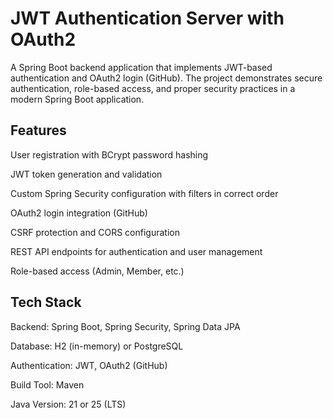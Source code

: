 # JWT Authentication Server with OAuth2

A Spring Boot backend application that implements JWT-based authentication and OAuth2 login (GitHub). The project demonstrates secure authentication, role-based access, and proper security practices in a modern Spring Boot application.

##  Features

User registration with BCrypt password hashing

JWT token generation and validation

Custom Spring Security configuration with filters in correct order

OAuth2 login integration (GitHub)

CSRF protection and CORS configuration

REST API endpoints for authentication and user management

Role-based access (Admin, Member, etc.)

## Tech Stack

Backend: Spring Boot, Spring Security, Spring Data JPA

Database: H2 (in-memory) or PostgreSQL

Authentication: JWT, OAuth2 (GitHub)

Build Tool: Maven

Java Version: 21 or 25 (LTS)
